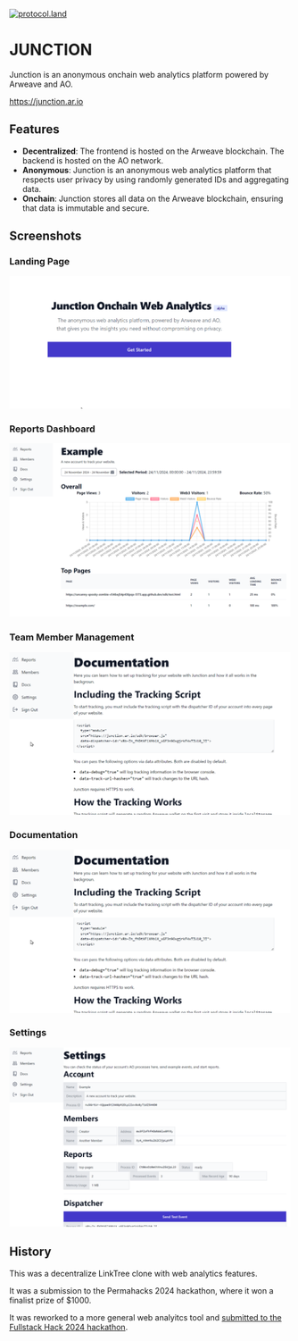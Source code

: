 [![protocol.land](https://arweave.net/eZp8gOeR8Yl_cyH9jJToaCrt2He1PHr0pR4o-mHbEcY)](https://protocol.land/#/repository/1f2dedce-84e9-429c-b2f3-a2508f8e4582)

# JUNCTION

Junction is an anonymous onchain web analytics platform powered by Arweave and AO.

<https://junction.ar.io>

## Features

- **Decentralized**: The frontend is hosted on the Arweave blockchain. The backend is hosted on the AO network.
- **Anonymous**: Junction is an anonymous web analytics platform that respects user privacy by using randomly generated IDs and aggregating data.
- **Onchain**: Junction stores all data on the Arweave blockchain, ensuring that data is immutable and secure.

## Screenshots

### Landing Page

![Landing Page](./assets/landing.png)

### Reports Dashboard

![Reports](./assets/reports.png)

### Team Member Management

![Members](./assets/docs.png)

### Documentation

![Docs](./assets/docs.png)

### Settings

![Settings](./assets/settings.png)

## History

This was a decentralize LinkTree clone with web analytics features.

It was a submission to the Permahacks 2024 hackathon, where it won a finalist prize of $1000.

It was reworked to a more general web analyitcs tool and [submitted to the Fullstack Hack 2024 hackathon](https://devpost.com/software/junction-03qwj7).
